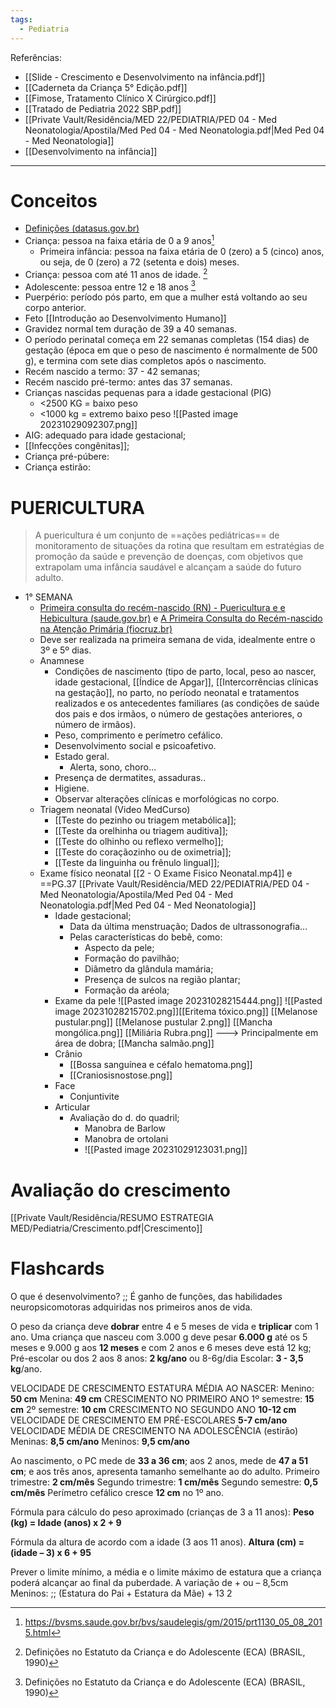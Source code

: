 ```yaml
---
tags:
  - Pediatria
---
```

Referências: 
* [[Slide - Crescimento e Desenvolvimento na infância.pdf]]
* [[Caderneta da Criança 5° Edição.pdf]]
* [[Fimose, Tratamento Clínico X Cirúrgico.pdf]]
* [[Tratado de Pediatria 2022 SBP.pdf]]
* [[Private Vault/Residência/MED 22/PEDIATRIA/PED 04 - Med Neonatologia/Apostila/Med Ped 04 - Med Neonatologia.pdf|Med Ped 04 - Med Neonatologia]]
* [[Desenvolvimento na infância]]
---
# Conceitos 
* [Definições (datasus.gov.br)](http://www2.datasus.gov.br/cid10/V2008/WebHelp/definicoes.htm#:~:text=O%20per%C3%ADodo%20perinatal%20come%C3%A7a%20em,dias%20completos%20ap%C3%B3s%20o%20nascimento.&text=O%20per%C3%ADodo%20neonatal%20come%C3%A7a%20no,dias%20completos%20depois%20do%20nascimento.)
* Criança: pessoa na faixa etária de 0 a 9 anos[^1]
	* Primeira infância: pessoa na faixa etária de 0 (zero) a 5 (cinco) anos, ou seja, de 0 (zero) a 72 (setenta e dois) meses.
* Criança: pessoa com até 11 anos de idade. [^2]
* Adolescente: pessoa entre 12 e 18 anos [^2]
* Puerpério: período pós parto, em que a mulher está voltando ao seu corpo anterior. 
* Feto [[Introdução ao Desenvolvimento Humano]]
* Gravidez normal tem duração de 39 a 40 semanas. 
* O período perinatal começa em 22 semanas completas (154 dias) de gestação (época em que o peso de nascimento é normalmente de 500 g), e termina com sete dias completos após o nascimento.
* Recém nascido a termo: 37 - 42 semanas;
* Recém nascido pré-termo: antes das 37 semanas. 
* Crianças nascidas pequenas para a idade gestacional (PIG)
	* <2500 KG = baixo peso
	* <1000 kg = extremo baixo peso
	 ![[Pasted image 20231029092307.png]]
* AIG: adequado para idade gestacional;
* [[Infecções congênitas]];
* Criança pré-púbere:
* Criança estirão:

# PUERICULTURA

> A puericultura é um conjunto de ==ações pediátricas== de monitoramento de situações da rotina que resultam em estratégias de promoção da saúde e prevenção de doenças, com objetivos que extrapolam uma infância saudável e alcançam a saúde do futuro adulto.

* 1° SEMANA
	* [Primeira consulta do recém-nascido (RN) - Puericultura e e Hebicultura (saude.gov.br)](https://linhasdecuidado.saude.gov.br/portal/puericultura/unidade-de-atencao-primaria/recem-nascido/#:~:text=Procura%20avaliar%20principalmente%20as%20condi%C3%A7%C3%B5es,pais%20e%20dos%20irm%C3%A3os%2C%20o)  e [A Primeira Consulta do Recém-nascido na Atenção Primária (fiocruz.br)](https://portaldeboaspraticas.iff.fiocruz.br/atencao-crianca/a-primeira-consulta-do-recem-nascido-na-atencao-primaria/)
	* Deve ser realizada na primeira semana de vida, idealmente entre o 3º e 5º dias.
	* Anamnese 
		* Condições de nascimento (tipo de parto, local, peso ao nascer, idade gestacional, [[Índice de Apgar]], [[Intercorrências clínicas na gestação]], no parto, no período neonatal e tratamentos realizados e os antecedentes familiares (as condições de saúde dos pais e dos irmãos, o número de gestações anteriores, o número de irmãos). 
		* Peso, comprimento e perímetro cefálico. 
		* Desenvolvimento social e psicoafetivo. 
		* Estado geral. 
			* Alerta, sono, choro... 
		* Presença de dermatites, assaduras..  
		* Higiene. 
		* Observar alterações clínicas e morfológicas no corpo. 
	* Triagem neonatal (Video MedCurso)
		* [[Teste do pezinho ou triagem metabólica]]; 
		* [[Teste da orelhinha ou triagem auditiva]]; 
		* [[Teste do olhinho ou reflexo vermelho]]; 
		* [[Teste do coraçãozinho ou de oximetria]]; 
		* [[Teste da linguinha ou frênulo lingual]]; 
	* Exame físico neonatal [[2 - O Exame Fisico Neonatal.mp4]] e ==PG.37 [[Private Vault/Residência/MED 22/PEDIATRIA/PED 04 - Med Neonatologia/Apostila/Med Ped 04 - Med Neonatologia.pdf|Med Ped 04 - Med Neonatologia]]
		* Idade gestacional; 
			* Data da última menstruação; Dados de ultrassonografia... 
			* Pelas características do bebê, como: 
				* Aspecto da pele; 
				* Formação do pavilhão; 
				* Diâmetro da glândula mamária; 
				* Presença de sulcos na região plantar; 
				* Formação da aréola; 
		* Exame da pele 
			![[Pasted image 20231028215444.png]]
			![[Pasted image 20231028215702.png]][[Eritema tóxico.png]]
			[[Melanose pustular.png]] [[Melanose pustular 2.png]]
			[[Mancha mongólica.png]]
			[[Miliária Rubra.png]] ---> Principalmente em área de dobra;
			[[Mancha salmão.png]]
		* Crânio 
			* [[Bossa sanguínea e céfalo hematoma.png]]
			* [[Craniosisnostose.png]]
		* Face
			* Conjuntivite 
		* Articular 
			* Avaliação do d. do quadril;
				* Manobra de Barlow
				* Manobra de ortolani 
				* ![[Pasted image 20231029123031.png]]
# Avaliação do crescimento
[[Private Vault/Residência/RESUMO ESTRATEGIA MED/Pediatria/Crescimento.pdf|Crescimento]]


# Flashcards 
O que é desenvolvimento? ;; É ganho de funções, das habilidades neuropsicomotoras adquiridas nos primeiros anos de vida.
<!--SR:!2023-11-02,3,250-->
O peso da criança deve **dobrar** entre 4 e 5 meses de vida e **triplicar** com 1 ano.
Uma criança que nasceu com 3.000 g deve pesar **6.000 g** até os 5 meses e 9.000 g aos **12 meses** e com 2 anos e 6 meses deve está 12 kg; 
Pré-escolar ou dos 2 aos 8 anos: **2 kg/ano** ou 8-6g/dia Escolar: **3 - 3,5 kg**/ano.
<!--SR:!2023-11-03,4,270!2023-11-03,4,270!2023-11-03,4,270!2023-11-03,4,270!2023-10-31,1,230!2023-10-31,1,230-->

VELOCIDADE DE CRESCIMENTO ESTATURA MÉDIA AO NASCER: 
Menino: **50 cm**
Menina: **49 cm** 
CRESCIMENTO NO PRIMEIRO ANO
1º semestre: **15 cm**
2º semestre: **10 cm**
CRESCIMENTO NO SEGUNDO ANO
**10-12 cm**
VELOCIDADE DE CRESCIMENTO EM PRÉ-ESCOLARES
**5-7 cm/ano** 
VELOCIDADE MÉDIA DE CRESCIMENTO NA ADOLESCÊNCIA (estirão) 
Meninas: **8,5 cm/ano** Meninos: **9,5 cm/ano**
<!--SR:!2023-11-03,4,270!2023-11-02,3,250!2023-11-03,4,270!2023-11-02,3,250!2023-10-31,1,230!2023-11-03,4,270!2023-10-31,1,230!2023-11-02,3,250-->

Ao nascimento, o PC mede de **33 a 36 cm**; aos 2 anos, mede de **47 a 51 cm**; e aos três anos, apresenta tamanho semelhante ao do adulto.
Primeiro trimestre: **2 cm/mês** Segundo trimestre: **1 cm/mês** Segundo semestre: **0,5 cm/mês** Perímetro cefálico cresce **12 cm** no 1º ano.
<!--SR:!2023-10-31,1,230!2023-10-31,1,230!2023-10-31,1,230!2023-11-03,4,270!2023-10-31,1,230!2023-10-31,1,230-->

Fórmula para cálculo do peso aproximado (crianças de 3 a 11 anos): **Peso (kg) = Idade (anos) x 2 + 9**
<!--SR:!2023-10-31,1,230-->

Fórmula da altura de acordo com a idade (3 aos 11 anos). **Altura (cm) = (idade – 3) x 6 + 95**
<!--SR:!2023-10-31,1,230-->

Prever o limite mínimo, a média e o limite máximo de estatura que a criança poderá alcançar ao final da puberdade. A variação de + ou – 8,5cm Meninos: ;; (Estatura do Pai + Estatura da Mãe) + 13 2
<!--SR:!2023-11-03,4,270-->



[^1]: https://bvsms.saude.gov.br/bvs/saudelegis/gm/2015/prt1130_05_08_2015.html
[^2]: Definições no Estatuto da Criança e do Adolescente (ECA) (BRASIL, 1990)
